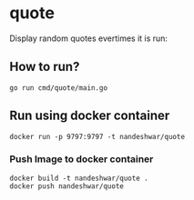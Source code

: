 # quote
Display random quotes evertimes it is run:

## How to run? 
```
go run cmd/quote/main.go
```

## Run using docker container
```
docker run -p 9797:9797 -t nandeshwar/quote
```

### Push Image to docker container
```
docker build -t nandeshwar/quote .
docker push nandeshwar/quote
```
